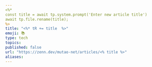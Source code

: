 ```yaml
---
<%*
const title = await tp.system.prompt('Enter new article title')
await tp.file.rename(title);
%>
title: "<%* tR += title  %>"
emoji: 📚
type: tech
topics: 
published: false
url: "https://zenn.dev/mutao-net/articles/<% title %>"
aliases:
---
```

